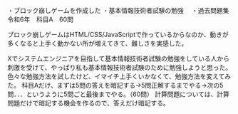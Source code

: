 ・ブロック崩しゲームを作成した
・基本情報技術者試験の勉強
　・過去問題集　令和6年　科目A　60問

ブロック崩しゲームはHTML/CSS/JavaScriptで作っているからなのか、動きが多くなると上手く動かない所が増えてきて、難しさを実感した。

Xでシステムエンジニアを目指して基本情報技術者試験の勉強をしている人から刺激を受けて、やっぱり私も基本情報技術者試験のために勉強しようと思った。
色々な勉強方法を試したけど、イマイチ上手くいかなくて、勉強方法を変えてみた。
科目Aだけ、まずは5問の答えを暗記する→5問正解するまでやる→次の5問．．．というように5問ごと最後までやる。（60問）
計算問題については、計算問題だけで暗記する機会を作るので、答えだけ暗記する。


